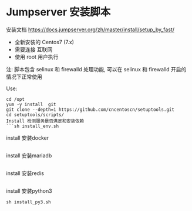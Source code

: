# Jumpserver 安装脚本

安装文档 https://docs.jumpserver.org/zh/master/install/setup_by_fast/

- 全新安装的 Centos7 (7.x)
- 需要连接 互联网
- 使用 root 用户执行

注: 脚本包含 selinux 和 firewalld 处理功能, 可以在 selinux 和 firewalld 开启的情况下正常使用

Use:

```
cd /opt
yum -y install  git
git clone --depth=1 https://github.com/cncentoscn/setuptools.git
cd setuptools/scripts/
Install 检测服务是否满足和安装依赖
```sh install_env.sh
```
install 安装docker
```sh install_docker.sh 
```
install 安装mariadb
```sh install_mariadb.sh
```
install 安装redis
```sh install_redis.sh
```
install 安装python3
```
sh install_py3.sh

```
